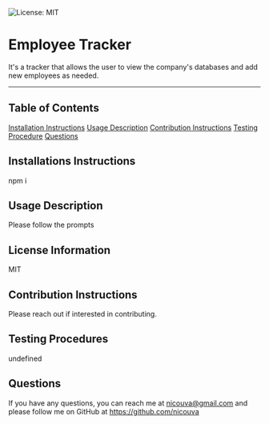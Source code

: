 ![License: MIT](https://img.shields.io/badge/License-MIT-yellow.svg)
  # Employee Tracker
  It's a tracker that allows the user to view the company's databases and add new employees as needed.
  ***
  ## Table of Contents
  [Installation Instructions](#installation-instructions)
  [Usage Description](#license-information)
  [Contribution Instructions](#contribution-instructions)
  [Testing Procedure](#testing-procedure)
  [Questions](#questions)
  ## Installations Instructions
  npm i
  ## Usage Description
  Please follow the prompts
  ## License Information
  MIT
  ## Contribution Instructions
  Please reach out if interested in contributing.
  ## Testing Procedures
  undefined
  ## Questions
  If you have any questions, you can reach me at nicouva@gmail.com and please follow me on GitHub at https://github.com/nicouva